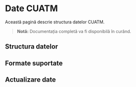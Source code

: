 # Date CUATM

Această pagină descrie structura datelor CUATM.

> **Notă:** Documentația completă va fi disponibilă în curând.

## Structura datelor

## Formate suportate

## Actualizare date